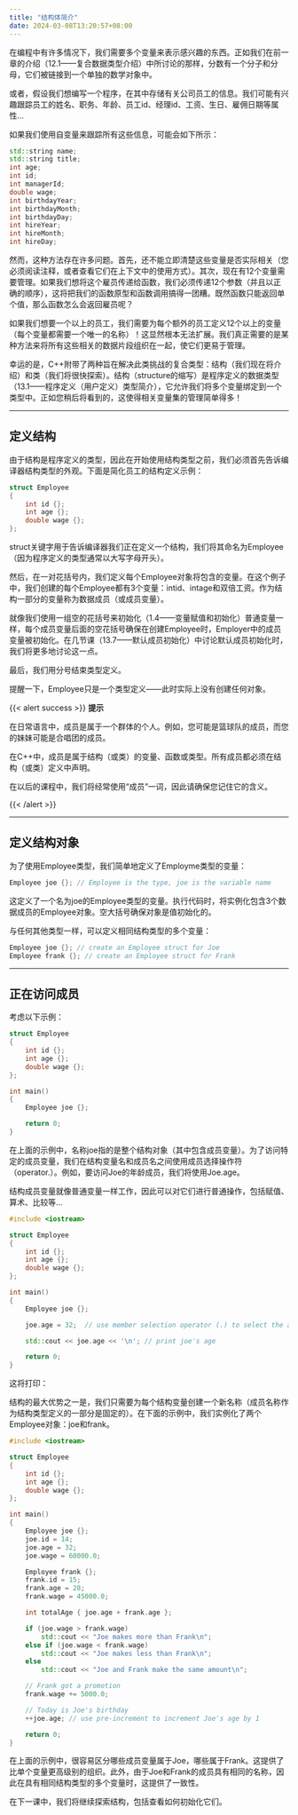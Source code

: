 ```yaml
---
title: "结构体简介"
date: 2024-03-08T13:20:57+08:00
---
```


在编程中有许多情况下，我们需要多个变量来表示感兴趣的东西。正如我们在前一章的介绍（12.1——复合数据类型介绍）中所讨论的那样，分数有一个分子和分母，它们被链接到一个单独的数学对象中。

或者，假设我们想编写一个程序，在其中存储有关公司员工的信息。我们可能有兴趣跟踪员工的姓名、职务、年龄、员工id、经理id、工资、生日、雇佣日期等属性…

如果我们使用自变量来跟踪所有这些信息，可能会如下所示：

```C++
std::string name;
std::string title;
int age;
int id;
int managerId;
double wage;
int birthdayYear;
int birthdayMonth;
int birthdayDay;
int hireYear;
int hireMonth;
int hireDay;
```

然而，这种方法存在许多问题。首先，还不能立即清楚这些变量是否实际相关（您必须阅读注释，或者查看它们在上下文中的使用方式）。其次，现在有12个变量需要管理。如果我们想将这个雇员传递给函数，我们必须传递12个参数（并且以正确的顺序），这将把我们的函数原型和函数调用搞得一团糟。既然函数只能返回单个值，那么函数怎么会返回雇员呢？

如果我们想要一个以上的员工，我们需要为每个额外的员工定义12个以上的变量（每个变量都需要一个唯一的名称）！这显然根本无法扩展。我们真正需要的是某种方法来将所有这些相关的数据片段组织在一起，使它们更易于管理。

幸运的是，C++附带了两种旨在解决此类挑战的复合类型：结构（我们现在将介绍）和类（我们将很快探索）。结构（structure的缩写）是程序定义的数据类型（13.1——程序定义（用户定义）类型简介），它允许我们将多个变量绑定到一个类型中。正如您稍后将看到的，这使得相关变量集的管理简单得多！

***
## 定义结构

由于结构是程序定义的类型，因此在开始使用结构类型之前，我们必须首先告诉编译器结构类型的外观。下面是简化员工的结构定义示例：

```C++
struct Employee
{
    int id {};
    int age {};
    double wage {};
};
```

struct关键字用于告诉编译器我们正在定义一个结构，我们将其命名为Employee（因为程序定义的类型通常以大写字母开头）。

然后，在一对花括号内，我们定义每个Employee对象将包含的变量。在这个例子中，我们创建的每个Employee都有3个变量：intid、intage和双倍工资。作为结构一部分的变量称为数据成员（或成员变量）。

就像我们使用一组空的花括号来初始化（1.4——变量赋值和初始化）普通变量一样，每个成员变量后面的空花括号确保在创建Employee时，Employer中的成员变量被初始化。在几节课（13.7——默认成员初始化）中讨论默认成员初始化时，我们将更多地讨论这一点。

最后，我们用分号结束类型定义。

提醒一下，Employee只是一个类型定义——此时实际上没有创建任何对象。

{{< alert success >}}
**提示**

在日常语言中，成员是属于一个群体的个人。例如，您可能是篮球队的成员，而您的妹妹可能是合唱团的成员。

在C++中，成员是属于结构（或类）的变量、函数或类型。所有成员都必须在结构（或类）定义中声明。

在以后的课程中，我们将经常使用“成员”一词，因此请确保您记住它的含义。

{{< /alert >}}

***
## 定义结构对象

为了使用Employee类型，我们简单地定义了Employme类型的变量：

```C++
Employee joe {}; // Employee is the type, joe is the variable name
```

这定义了一个名为joe的Employee类型的变量。执行代码时，将实例化包含3个数据成员的Employee对象。空大括号确保对象是值初始化的。

与任何其他类型一样，可以定义相同结构类型的多个变量：

```C++
Employee joe {}; // create an Employee struct for Joe
Employee frank {}; // create an Employee struct for Frank
```

***
## 正在访问成员

考虑以下示例：

```C++
struct Employee
{
    int id {};
    int age {};
    double wage {};
};

int main()
{
    Employee joe {};

    return 0;
}
```

在上面的示例中，名称joe指的是整个结构对象（其中包含成员变量）。为了访问特定的成员变量，我们在结构变量名和成员名之间使用成员选择操作符（operator.）。例如，要访问Joe的年龄成员，我们将使用Joe.age。

结构成员变量就像普通变量一样工作，因此可以对它们进行普通操作，包括赋值、算术、比较等…

```C++
#include <iostream>

struct Employee
{
    int id {};
    int age {};
    double wage {};
};

int main()
{
    Employee joe {};

    joe.age = 32;  // use member selection operator (.) to select the age member of variable joe

    std::cout << joe.age << '\n'; // print joe's age

    return 0;
}
```

这将打印：

结构的最大优势之一是，我们只需要为每个结构变量创建一个新名称（成员名称作为结构类型定义的一部分是固定的）。在下面的示例中，我们实例化了两个Employee对象：joe和frank。

```C++
#include <iostream>

struct Employee
{
    int id {};
    int age {};
    double wage {};
};

int main()
{
    Employee joe {};
    joe.id = 14;
    joe.age = 32;
    joe.wage = 60000.0;

    Employee frank {};
    frank.id = 15;
    frank.age = 28;
    frank.wage = 45000.0;

    int totalAge { joe.age + frank.age };

    if (joe.wage > frank.wage)
        std::cout << "Joe makes more than Frank\n";
    else if (joe.wage < frank.wage)
        std::cout << "Joe makes less than Frank\n";
    else
        std::cout << "Joe and Frank make the same amount\n";

    // Frank got a promotion
    frank.wage += 5000.0;

    // Today is Joe's birthday
    ++joe.age; // use pre-increment to increment Joe's age by 1

    return 0;
}
```

在上面的示例中，很容易区分哪些成员变量属于Joe，哪些属于Frank。这提供了比单个变量更高级别的组织。此外，由于Joe和Frank的成员具有相同的名称，因此在具有相同结构类型的多个变量时，这提供了一致性。

在下一课中，我们将继续探索结构，包括查看如何初始化它们。

